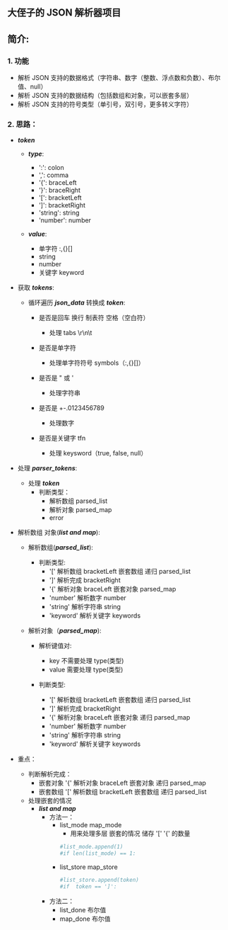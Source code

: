 ## 大侄子的 JSON 解析器项目


## 简介:  

### 1. 功能
- 解析 JSON 支持的数据格式（字符串、数字（整数、浮点数和负数）、布尔值、null）
- 解析 JSON 支持的数据结构（包括数组和对象，可以嵌套多层）
- 解析 JSON 支持的符号类型（单引号，双引号，更多转义字符）
 
### 2. 思路：

- ***token***
    - ***type***:
         - ':':  colon
         - ',':  comma
         - '{':  braceLeft
         - '}':  braceRight
         - '[':  bracketLeft
         - ']':  bracketRight
         - 'string': string
         - 'number': number
         
    - ***value***:
        - 单字符 :,{}[]
        - string 
        - number
        - 关键字 keyword
        
        
- 获取 ***tokens***:
        
    - 循环遍历 ***json_data*** 转换成 ***token***:
    
        - 是否是回车 换行 制表符 空格（空白符）
            - 处理 tabs \r\n\t
        
        - 是否是单字符 
            - 处理单字符符号 symbols（:,{}[]）
        
        - 是否是  "  或 '
            - 处理字符串
            
        - 是否是 +-.0123456789
            - 处理数字
            
        - 是否是关键字 tfn
            - 处理 keysword（true, false, null）
            
           
- 处理 ***parser_tokens***:
    - 处理 ***token***
        - 判断类型：
            - 解析数组 parsed_list 
            - 解析对象 parsed_map
            - error
            
        
-  解析数组 对象(***list and map***):
    - 解析数组(***parsed_list***):
        - 判断类型:
            - '[' 解析数组 bracketLeft 嵌套数组 递归  parsed_list
            - ']' 解析完成 bracketRight 
            - '{' 解析对象 braceLeft   嵌套对象    parsed_map
            - 'number' 解析数字 number
            - 'string' 解析字符串 string
            - 'keyword' 解析关键字 keywords
            
    - 解析对象（***parsed_map***):
         - 解析键值对:
            - key 不需要处理 type(类型)
            - value 需要处理 type(类型) 
            
         - 判断类型:
            - '[' 解析数组 bracketLeft 嵌套数组 递归  parsed_list
            - ']' 解析完成 bracketRight 
            - '{' 解析对象 braceLeft   嵌套对象 递归  parsed_map
            - 'number' 解析数字 number
            - 'string' 解析字符串 string
            - 'keyword' 解析关键字 keywords 
- 重点：
    - 判断解析完成：
        - 嵌套对象  '{' 解析对象 braceLeft   嵌套对象 递归  parsed_map
        - 嵌套数组  '[' 解析数组 bracketLeft 嵌套数组 递归  parsed_list 
    - 处理嵌套的情况
        - ***list and map***
            - 方法一：
                - list_mode  map_mode
                    - 用来处理多层 嵌套的情况 储存 '[' '{'  的数量
                    ```python
                    #list_mode.append(1)
                    #if len(list_mode) == 1:
                    ```
                - list_store  map_store
                     ```python
                    #list_store.append(token)
                    #if  token == ']':
                    ```
            - 方法二：
                - list_done  布尔值
                - map_done   布尔值
                  
